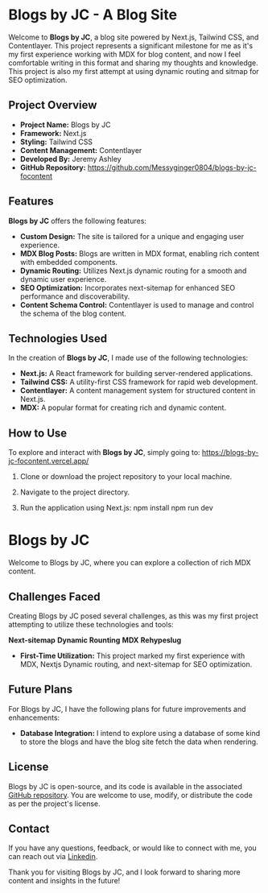 # Blogs by JC - A Blog Site

Welcome to **Blogs by JC**, a blog site powered by Next.js, Tailwind CSS, and Contentlayer. This project represents a significant milestone for me as it's my first experience working with MDX for blog content, and now I feel comfortable writing in this format and sharing my thoughts and knowledge. This project is also my first attempt at using dynamic routing and sitmap for SEO optimization.

## Project Overview

- **Project Name:** Blogs by JC
- **Framework:** Next.js
- **Styling:** Tailwind CSS
- **Content Management:** Contentlayer
- **Developed By:** Jeremy Ashley
- **GitHub Repository:** https://github.com/Messyginger0804/blogs-by-jc-focontent

## Features

**Blogs by JC** offers the following features:

- **Custom Design:** The site is tailored for a unique and engaging user experience.
- **MDX Blog Posts:** Blogs are written in MDX format, enabling rich content with embedded components.
- **Dynamic Routing:** Utilizes Next.js dynamic routing for a smooth and dynamic user experience.
- **SEO Optimization:** Incorporates next-sitemap for enhanced SEO performance and discoverability.
- **Content Schema Control:** Contentlayer is used to manage and control the schema of the blog content.

## Technologies Used

In the creation of **Blogs by JC**, I made use of the following technologies:

- **Next.js:** A React framework for building server-rendered applications.
- **Tailwind CSS:** A utility-first CSS framework for rapid web development.
- **Contentlayer:** A content management system for structured content in Next.js.
- **MDX:** A popular format for creating rich and dynamic content.

## How to Use

To explore and interact with **Blogs by JC**, simply going to: https://blogs-by-jc-focontent.vercel.app/

1. Clone or download the project repository to your local machine.

2. Navigate to the project directory.

3. Run the application using Next.js:
   npm install
   npm run dev

# Blogs by JC

Welcome to Blogs by JC, where you can explore a collection of rich MDX content.

## Challenges Faced

Creating Blogs by JC posed several challenges, as this was my first project attempting to utilize these technologies and tools:

**Next-sitemap** **Dynamic Rounting** **MDX** **Rehypeslug**

- **First-Time Utilization:** This project marked my first experience with MDX, Nextjs Dynamic routing, and next-sitemap for SEO optimization.

## Future Plans

For Blogs by JC, I have the following plans for future improvements and enhancements:

- **Database Integration:** I intend to explore using a database of some kind to store the blogs and have the blog site fetch the data when rendering.

## License

Blogs by JC is open-source, and its code is available in the associated [GitHub repository](https://github.com/Messyginger0804/blogs-by-jc-focontent). You are welcome to use, modify, or distribute the code as per the project's license.

## Contact

If you have any questions, feedback, or would like to connect with me, you can reach out via [Linkedin](https://www.linkedin.com/in/jeremy-ashley-webdev/).

Thank you for visiting Blogs by JC, and I look forward to sharing more content and insights in the future!
